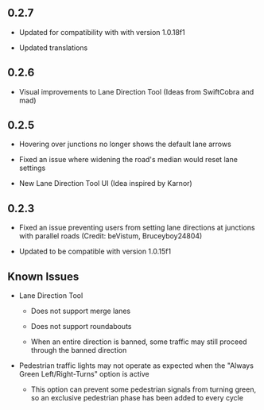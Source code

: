 ## 0.2.7

* Updated for compatibility with with version 1.0.18f1
  
* Updated translations

## 0.2.6

* Visual improvements to Lane Direction Tool (Ideas from SwiftCobra and mad)

## 0.2.5

* Hovering over junctions no longer shows the default lane arrows

* Fixed an issue where widening the road's median would reset lane settings

* New Lane Direction Tool UI (Idea inspired by Karnor)

## 0.2.3

* Fixed an issue preventing users from setting lane directions at junctions with parallel roads (Credit: beVistum, Bruceyboy24804)

* Updated to be compatible with version 1.0.15f1

## Known Issues

* Lane Direction Tool

   * Does not support merge lanes

   * Does not support roundabouts

   * When an entire direction is banned, some traffic may still proceed through the banned direction

* Pedestrian traffic lights may not operate as expected when the "Always Green Left/Right-Turns" option is active

   * This option can prevent some pedestrian signals from turning green, so an exclusive pedestrian phase has been added to every cycle

